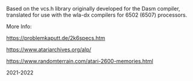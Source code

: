  
Based on the vcs.h library originally developed for the Dasm compiler, translated for use with the wla-dx compilers for 6502 (6507) processors.
 
More Info:

https://problemkaputt.de/2k6specs.htm
 
https://www.atariarchives.org/alp/
 
https://www.randomterrain.com/atari-2600-memories.html 

2021-2022
